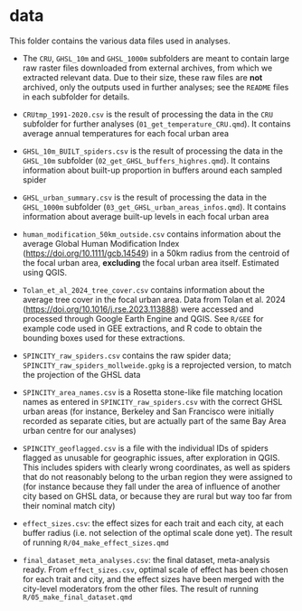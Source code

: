# data

This folder contains the various data files used in analyses.

- The `CRU`, `GHSL_10m` and `GHSL_1000m` subfolders are meant to contain large raw raster files downloaded from external archives, from which we extracted relevant data. Due to their size, these raw files are **not** archived, only the outputs used in further analyses; see the `README` files in each subfolder for details.

- `CRUtmp_1991-2020.csv` is the result of processing the data in the `CRU` subfolder for further analyses (`01_get_temperature_CRU.qmd`). It contains average annual temperatures for each focal urban area

- `GHSL_10m_BUILT_spiders.csv` is the result of processing the data in the `GHSL_10m` subfolder (`02_get_GHSL_buffers_highres.qmd`). It contains information about built-up proportion in buffers around each sampled spider

- `GHSL_urban_summary.csv` is the result of processing the data in the `GHSL_1000m` subfolder (`03_get_GHSL_urban_areas_infos.qmd`). It contains information about average built-up levels in each focal urban area

- `human_modification_50km_outside.csv` contains information about the average Global Human Modification Index (<https://doi.org/10.1111/gcb.14549>) in a 50km radius from the centroid of the focal urban area, **excluding** the focal urban area itself. Estimated using QGIS.

- `Tolan_et_al_2024_tree_cover.csv` contains information about the average tree cover in the focal urban area. Data from Tolan et al. 2024 (<https://doi.org/10.1016/j.rse.2023.113888>) were accessed and processed through Google Earth Engine and QGIS. See `R/GEE` for example code used in GEE extractions, and R code to obtain the bounding boxes used for these extractions.

- `SPINCITY_raw_spiders.csv` contains the raw spider data;  `SPINCITY_raw_spiders_mollweide.gpkg` is a reprojected version, to match the projection of the GHSL data

- `SPINCITY_area_names.csv` is a Rosetta stone-like file matching location names as entered in `SPINCITY_raw_spiders.csv` with the correct GHSL urban areas (for instance, Berkeley and San Francisco were initially recorded as separate cities, but are actually part of the same Bay Area urban centre for our analyses)

- `SPINCITY_geoflagged.csv` is a file with the individual IDs of spiders flagged as unusable for geographic issues, after exploration in QGIS. This includes spiders with clearly wrong coordinates, as well as spiders that do not reasonably belong to the urban region they were assigned to (for instance because they fall under the area of influence of another city based on GHSL data, or because they are rural but way too far from their nominal match city)

- `effect_sizes.csv`: the effect sizes for each trait and each city, at each buffer radius (i.e. not selection of the optimal scale done yet). The result of running `R/04_make_effect_sizes.qmd`

- `final_dataset_meta_analyses.csv`: the final dataset, meta-analysis ready. From `effect_sizes.csv`, optimal scale of effect has been chosen for each trait and city, and the effect sizes have been merged with the city-level moderators from the other files. The result of running `R/05_make_final_dataset.qmd`
